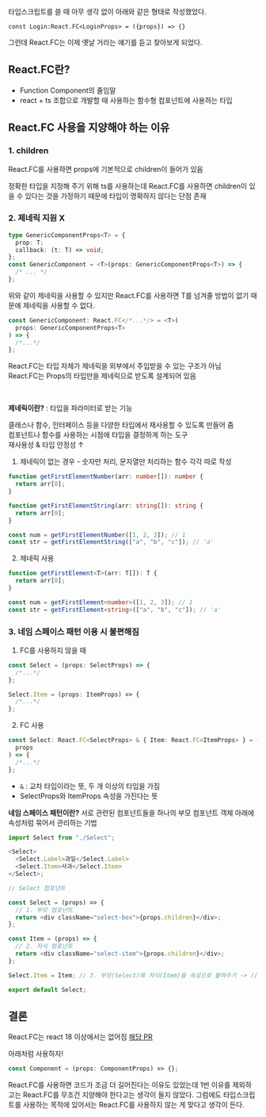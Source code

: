 타입스크립트를 쓸 때 아무 생각 없이 아래와 같은 형태로 작성했었다.<br/>

`const Login:React.FC<LoginProps> = ({props}) => {}`

그런데 React.FC는 이제 옛날 거라는 얘기를 듣고 찾아보게 되었다.

## React.FC란?

- Function Component의 줄임말
- react + ts 조합으로 개발할 때 사용하는 함수형 컴포넌트에 사용하는 타입

## React.FC 사용을 지양해야 하는 이유

### 1. children

React.FC를 사용하면 props에 기본적으로 children이 들어가 있음<br/>

정확한 타입을 지정해 주기 위해 ts를 사용하는데 React.FC를 사용하면 children이 있을 수 있다는 것을 가정하기 때문에 타입이 명확하지 않다는 단점 존재

### 2. 제네릭 지원 X

```ts
type GenericComponentProps<T> = {
  prop: T;
  callback: (t: T) => void;
};
const GenericComponent = <T>(props: GenericComponentProps<T>) => {
  /* ... */
};
```

위와 같이 제네릭을 사용할 수 있지만 React.FC를 사용하면 T를 넘겨줄 방법이 없기 때문에 제네릭을 사용할 수 없다.

```ts
const GenericComponent: React.FC</*...*/> = <T>(
  props: GenericComponentProps<T>
) => {
  /*...*/
};
```

React.FC는 타입 자체가 제네릭을 외부에서 주입받을 수 있는 구조가 아님<br/>
React.FC는 Props의 타입만을 제네릭으로 받도록 설계되어 있음

<br/>

**제네릭이란?**
: 타입을 파라미터로 받는 기능<br/>

클래스나 함수, 인터페이스 등을 다양한 타입에서 재사용할 수 있도록 만들어 줌<br/>
컴포넌트나 함수를 사용하는 시점에 타입을 결정하게 하는 도구<br/>
재사용성 & 타입 안정성 ↑

1. 제네릭이 없는 경우 - 숫자만 처리, 문자열만 처리하는 함수 각각 따로 작성

```ts
function getFirstElementNumber(arr: number[]): number {
  return arr[0];
}

function getFirstElementString(arr: string[]): string {
  return arr[0];
}

const num = getFirstElementNumber([1, 2, 3]); // 1
const str = getFirstElementString(["a", "b", "c"]); // 'a'
```

2. 제네릭 사용

```ts
function getFirstElement<T>(arr: T[]): T {
  return arr[0];
}

const num = getFirstElement<number>([1, 2, 3]); // 1
const str = getFirstElement<string>(["a", "b", "c"]); // 'a'
```

### 3. 네임 스페이스 패턴 이용 시 불편해짐

1. FC를 사용하지 않을 때

```ts
const Select = (props: SelectProps) => {
  /*...*/
};

Select.Item = (props: ItemProps) => {
  /*...*/
};
```

2. FC 사용

```ts
const Select: React.FC<SelectProps> & { Item: React.FC<ItemProps> } = (
  props
) => {
  /*...*/
};
```

- `&` : 교차 타입이라는 뜻, 두 개 이상의 타입을 가짐
- SelectProps와 ItemProps 속성을 가진다는 뜻

**네임 스페이스 패턴이란?**
서로 관련된 컴포넌트들을 하나의 부모 컴포넌트 객체 아래에 속성처럼 묶어서 관리하는 기법

```ts
import Select from "./Select";

<Select>
  <Select.Label>과일</Select.Label>
  <Select.Item>사과</Select.Item>
</Select>;
```

```ts
// Select 컴포넌트

const Select = (props) => {
  // 1. 부모 컴포넌트
  return <div className="select-box">{props.children}</div>;
};

const Item = (props) => {
  // 2. 자식 컴포넌트
  return <div className="select-item">{props.children}</div>;
};

Select.Item = Item; // 3. 부모(Select)에 자식(Item)을 속성으로 붙여주기 -> // js에서 함수도 객체이므로 속성을 가질 수 있음

export default Select;
```

## 결론

React.FC는 react 18 이상에서는 없어짐 [해당 PR](https://github.com/DefinitelyTyped/DefinitelyTyped/pull/56210)

아래처럼 사용하자!

```ts
const Component = (props: ComponentProps) => {};
```

React.FC를 사용하면 코드가 조금 더 길어진다는 이유도 있었는데 1번 이유를 제외하고는 React.FC를 무조건 지양해야 한다고는 생각이 들지 않았다.
그럼에도 타입스크립트를 사용하는 목적에 있어서는 React.FC를 사용하지 않는 게 맞다고 생각이 든다.
